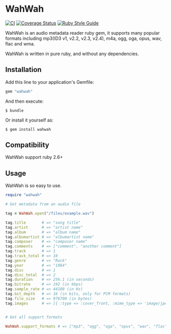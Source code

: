 # WahWah

[![CI](https://github.com/aidewoode/wahwah/actions/workflows/ci.yml/badge.svg)](https://github.com/aidewoode/wahwah/actions/workflows/ci.yml)
[![Coverage Status](https://coveralls.io/repos/github/aidewoode/wahwah/badge.svg?branch=master)](https://coveralls.io/github/aidewoode/wahwah?branch=master)
[![Ruby Style Guide](https://img.shields.io/badge/code_style-standard-brightgreen.svg)](https://github.com/testdouble/standard)

WahWah is an audio metadata reader ruby gem, it supports many popular formats including mp3(ID3 v1, v2.2, v2.3, v2.4), m4a, ogg, oga, opus, wav, flac and wma.

WahWah is written in pure ruby, and without any dependencies.

## Installation

Add this line to your application's Gemfile:

```ruby
gem "wahwah"
```

And then execute:

    $ bundle

Or install it yourself as:

    $ gem install wahwah


## Compatibility

WahWah support ruby 2.6+

## Usage

WahWah is so easy to use.

```ruby
require "wahwah"

# Get metadata from an audio file

tag = WahWah.open("/files/example.wav")

tag.title       # => "song title" 
tag.artist      # => "artist name"
tag.album       # => "album name"
tag.albumartist # => "albumartist name"
tag.composer    # => "composer name"
tag.comments    # => ["comment", "another comment"]
tag.track       # => 1
tag.track_total # => 10
tag.genre       # => "Rock"
tag.year        # => "1984"
tag.disc        # => 1
tag.disc_total  # => 2
tag.duration    # => 256.1 (in seconds) 
tag.bitrate     # => 192 (in kbps) 
tag.sample_rate # => 44100 (in Hz)
tag.bit_depth   # => 16 (in bits, only for PCM formats)
tag.file_size   # => 976700 (in bytes)
tag.images      # => [{ :type => :cover_front, :mime_type => 'image/jpeg', :data => 'image data binary string' }]


# Get all support formats

WahWah.support_formats # => ["mp3", "ogg", "oga", "opus", "wav", "flac", "wma", "m4a"]
```
